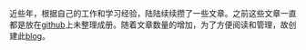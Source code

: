 近些年，根据自己的工作和学习经验，陆陆续续攒了一些文章。之前这些文章一直都是放在[github](https://github.com/htw0056/blog)上未整理成册。随着文章数量的增加，为了方便阅读和管理，故创建此[blog](http://htw0056.github.io)。
